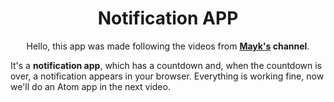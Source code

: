 <h1 align="center">Notification APP</h1>

<p align="center">Hello, this app was made following the videos from <strong><a href="https://www.youtube.com/user/maykbrito">Mayk's</a> channel</strong>.</p>
<p>It's a <strong>notification app</strong>, which has a countdown and, when the countdown is over, a notification appears in your browser. Everything is working fine, now we'll do an Atom app in the next video.</p>
